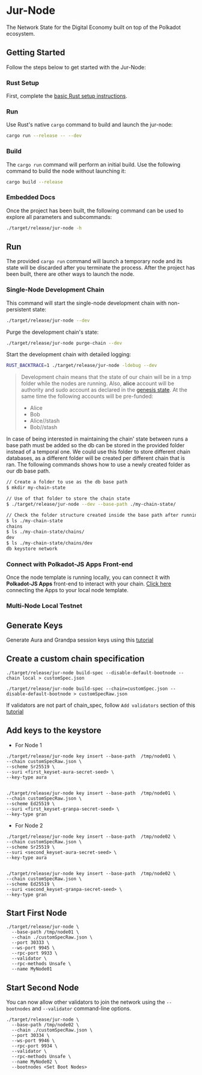 # Jur-Node

The Network State for the Digital Economy built on top of the Polkadot ecosystem.

## Getting Started

Follow the steps below to get started with the Jur-Node:

### Rust Setup

First, complete the [basic Rust setup instructions](./docs/rust-setup.md).

### Run

Use Rust's native `cargo` command to build and launch the jur-node:

```sh
cargo run --release -- --dev
```

### Build

The `cargo run` command will perform an initial build. Use the following command to build the node
without launching it:

```sh
cargo build --release
```

### Embedded Docs

Once the project has been built, the following command can be used to explore all parameters and
subcommands:

```sh
./target/release/jur-node -h
```

## Run

The provided `cargo run` command will launch a temporary node and its state will be discarded after
you terminate the process. After the project has been built, there are other ways to launch the
node.

### Single-Node Development Chain

This command will start the single-node development chain with non-persistent state:

```bash
./target/release/jur-node --dev
```

Purge the development chain's state:

```bash
./target/release/jur-node purge-chain --dev
```

Start the development chain with detailed logging:

```bash
RUST_BACKTRACE=1 ./target/release/jur-node -ldebug --dev
```

> Development chain means that the state of our chain will be in a tmp folder while the nodes are
> running. Also, **alice** account will be authority and sudo account as declared in the
> [genesis state](https://github.com/jurteam/jur-node/blob/8fe1a147a4a7437cf991fa5ee0921679d189af41/node/src/chain_spec.rs#L51).
> At the same time the following accounts will be pre-funded:
> - Alice
> - Bob
> - Alice//stash
> - Bob//stash

In case of being interested in maintaining the chain' state between runs a base path must be added
so the db can be stored in the provided folder instead of a temporal one. We could use this folder
to store different chain databases, as a different folder will be created per different chain that
is ran. The following commands shows how to use a newly created folder as our db base path.

```bash
// Create a folder to use as the db base path
$ mkdir my-chain-state

// Use of that folder to store the chain state
$ ./target/release/jur-node --dev --base-path ./my-chain-state/

// Check the folder structure created inside the base path after running the chain
$ ls ./my-chain-state
chains
$ ls ./my-chain-state/chains/
dev
$ ls ./my-chain-state/chains/dev
db keystore network
```


### Connect with Polkadot-JS Apps Front-end

Once the node template is running locally, you can connect it with **Polkadot-JS Apps** front-end
to interact with your chain. [Click
here](https://polkadot.js.org/apps/#/explorer?rpc=ws://localhost:9944) connecting the Apps to your
local node template.

### Multi-Node Local Testnet

## Generate Keys
Generate Aura and Grandpa session keys using this [tutorial](https://docs.substrate.io/tutorials/get-started/trusted-network/#generate-your-account-and-keys)

## Create a custom chain specification


```
./target/release/jur-node build-spec --disable-default-bootnode --chain local > customSpec.json

./target/release/jur-node build-spec --chain=customSpec.json --disable-default-bootnode > customSpecRaw.json
```

If validators are not part of chain_spec, follow `Add validators` section of this [tutorial](https://docs.substrate.io/tutorials/get-started/trusted-network/#create-a-custom-chain-specification)

## Add keys to the keystore

* For Node 1

```
./target/release/jur-node key insert --base-path  /tmp/node01 \
--chain customSpecRaw.json \
--scheme Sr25519 \
--suri <first_keyset-aura-secret-seed> \
--key-type aura


./target/release/jur-node key insert --base-path  /tmp/node01 \
--chain customSpecRaw.json \
--scheme Ed25519 \
--suri <first_keyset-granpa-secret-seed> \
--key-type gran
```

* For Node 2

```
./target/release/jur-node key insert --base-path  /tmp/node02 \
--chain customSpecRaw.json \
--scheme Sr25519 \
--suri <second_keyset-aura-secret-seed> \
--key-type aura


./target/release/jur-node key insert --base-path  /tmp/node02 \
--chain customSpecRaw.json \
--scheme Ed25519 \
--suri <second_keyset-granpa-secret-seed> \
--key-type gran
```

## Start First Node

```
./target/release/jur-node \
  --base-path /tmp/node01 \
  --chain ./customSpecRaw.json \
  --port 30333 \
  --ws-port 9945 \
  --rpc-port 9933 \
  --validator \
  --rpc-methods Unsafe \
  --name MyNode01
```


## Start Second Node

You can now allow other validators to join the network using the `--bootnodes` and `--validator` command-line options.
```
./target/release/jur-node \
  --base-path /tmp/node02 \
  --chain ./customSpecRaw.json \
  --port 30334 \
  --ws-port 9946 \
  --rpc-port 9934 \
  --validator \
  --rpc-methods Unsafe \
  --name MyNode02 \
  --bootnodes <Set Boot Nodes>
```











